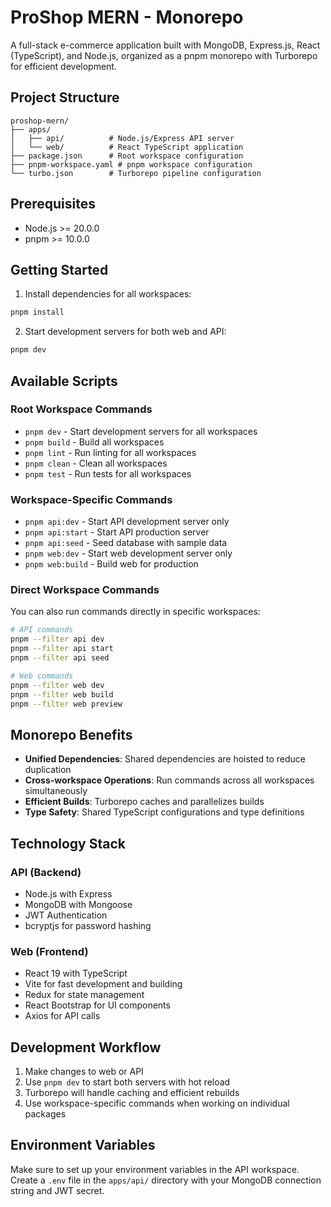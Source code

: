 # ProShop MERN - Monorepo

A full-stack e-commerce application built with MongoDB, Express.js, React (TypeScript), and Node.js, organized as a pnpm monorepo with Turborepo for efficient development.

## Project Structure

```
proshop-mern/
├── apps/
│   ├── api/          # Node.js/Express API server
│   └── web/          # React TypeScript application
├── package.json      # Root workspace configuration
├── pnpm-workspace.yaml # pnpm workspace configuration
└── turbo.json        # Turborepo pipeline configuration
```

## Prerequisites

- Node.js >= 20.0.0
- pnpm >= 10.0.0

## Getting Started

1. Install dependencies for all workspaces:
```bash
pnpm install
```

2. Start development servers for both web and API:
```bash
pnpm dev
```

## Available Scripts

### Root Workspace Commands

- `pnpm dev` - Start development servers for all workspaces
- `pnpm build` - Build all workspaces
- `pnpm lint` - Run linting for all workspaces
- `pnpm clean` - Clean all workspaces
- `pnpm test` - Run tests for all workspaces

### Workspace-Specific Commands

- `pnpm api:dev` - Start API development server only
- `pnpm api:start` - Start API production server
- `pnpm api:seed` - Seed database with sample data
- `pnpm web:dev` - Start web development server only
- `pnpm web:build` - Build web for production

### Direct Workspace Commands

You can also run commands directly in specific workspaces:

```bash
# API commands
pnpm --filter api dev
pnpm --filter api start
pnpm --filter api seed

# Web commands
pnpm --filter web dev
pnpm --filter web build
pnpm --filter web preview
```

## Monorepo Benefits

- **Unified Dependencies**: Shared dependencies are hoisted to reduce duplication
- **Cross-workspace Operations**: Run commands across all workspaces simultaneously
- **Efficient Builds**: Turborepo caches and parallelizes builds
- **Type Safety**: Shared TypeScript configurations and type definitions

## Technology Stack

### API (Backend)
- Node.js with Express
- MongoDB with Mongoose
- JWT Authentication
- bcryptjs for password hashing

### Web (Frontend)
- React 19 with TypeScript
- Vite for fast development and building
- Redux for state management
- React Bootstrap for UI components
- Axios for API calls

## Development Workflow

1. Make changes to web or API
2. Use `pnpm dev` to start both servers with hot reload
3. Turborepo will handle caching and efficient rebuilds
4. Use workspace-specific commands when working on individual packages

## Environment Variables

Make sure to set up your environment variables in the API workspace. Create a `.env` file in the `apps/api/` directory with your MongoDB connection string and JWT secret.
